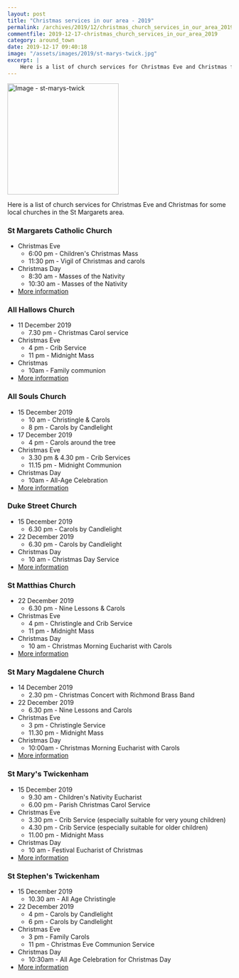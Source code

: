 ```yaml
---
layout: post
title: "Christmas services in our area - 2019"
permalink: /archives/2019/12/christmas_church_services_in_our_area_2019.html
commentfile: 2019-12-17-christmas_church_services_in_our_area_2019
category: around_town
date: 2019-12-17 09:40:18
image: "/assets/images/2019/st-marys-twick.jpg"
excerpt: |
    Here is a list of church services for Christmas Eve and Christmas for some local churches in the St Margarets area.
---
```


<a href="/assets/images/2019/st-marys-twick.jpg" title="Click for a larger image"><img src="/assets/images/2019/st-marys-twick-thumb.jpg" width="250" alt="Image - st-marys-twick"  class="photo right"/></a>


Here is a list of church services for Christmas Eve and Christmas for some local churches in the St Margarets area.

### St Margarets Catholic Church

-  Christmas Eve
    - 6:00 pm - Children's Christmas Mass
    - 11:30 pm - Vigil of Christmas and carols
-  Christmas Day
    - 8:30 am - Masses of the Nativity
    - 10:30 am - Masses of the Nativity
-   [More information](http://stmargarets-church.co.uk/)

### All Hallows Church

-   11 December 2019
    -   7.30 pm - Christmas Carol service
-   Christmas Eve
    -   4 pm - Crib Service
    -   11 pm - Midnight Mass
-  Christmas
    - 10am - Family communion
-   [More information](https://allhallows-twick.kw01.net/)

### All Souls Church

-   15 December 2019
    -   10 am - Christingle & Carols
    -   8 pm - Carols by Candlelight
-   17 December 2019
    -   4 pm - Carols around the tree
-   Christmas Eve
    -   3.30 pm & 4.30 pm - Crib Services
    -   11.15 pm - Midnight Communion
-   Christmas Day
    -   10am - All-Age Celebration
-   [More information](http://www.allsoulschurch.org.uk/christmas19/)

### Duke Street Church

-   15 December 2019
    -   6.30 pm - Carols by Candlelight
-   22 December 2019
    -   6.30 pm - Carols by Candlelight
-   Christmas Day
    -   10 am - Christmas Day Service
-   [More information](http://www.dukestreetchurch.com/)

### St Matthias Church

-   22 December 2019
    -   6.30 pm - Nine Lessons & Carols
-   Christmas Eve
    -   4 pm - Christingle and Crib Service
    -   11 pm - Midnight Mass
-   Christmas Day
    -  10 am - Christmas Morning Eucharist with Carols
-   [More information](http://www.richmondteamministry.org/events)

### St Mary Magdalene Church

- 14 December 2019
    - 2.30 pm - Christmas Concert with Richmond Brass Band
- 22 December 2019
    - 6.30 pm - Nine Lessons and Carols
-   Christmas Eve
    -   3 pm - Christingle Service
    -   11.30 pm - Midnight Mass
-   Christmas Day
    -  10:00am - Christmas Morning Eucharist with Carols
-   [More information](http://www.richmondteamministry.org/events)

### St Mary's Twickenham

-   15 December 2019
    -   9.30 am - Children's Nativity Eucharist
    -   6.00 pm - Parish Christmas Carol Service
-   Christmas Eve
    -   3.30 pm - Crib Service (especially suitable for very young children)
    -   4.30 pm - Crib Service (especially suitable for older children)
    -   11.00 pm - Midnight Mass
-   Christmas Day
    -   10 am - Festival Eucharist of Christmas
-   [More information](http://www.stmarytwick.org.uk)

### St Stephen's Twickenham

-   15 December 2019
    -   10.30 am - All Age Christingle
-   22 December 2019
    -   4 pm - Carols by Candlelight
    -   6 pm - Carols by Candlelight
-   Christmas Eve
    -   3 pm - Family Carols
    -   11 pm - Christmas Eve Communion Service
-   Christmas Day
    -   10:30am - All Age Celebration for Christmas Day
-   [More information](https://www.st-stephens.org.uk/)

